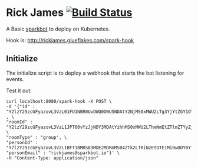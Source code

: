 # Rick James [![Build Status](http://drone.ciscopipeline.io/api/badges/vallard/rickjames/status.svg)](http://drone.ciscopipeline.io/vallard/rickjames)

A Basic [sparkbot](https://developer.ciscospark.com) to deploy on Kubernetes.


Hook is: http://rickjames.glueflakes.com/spark-hook

## Initialize	
The initialize script is to deploy a webhook that starts the bot listening for events.  


Test it out: 

```
curl localhost:8080/spark-hook -X POST \
-d '{"id" : "Y2lzY29zcGFyazovL3VzL01FU1NBR0UvOWQ0OWU5NDAtY2NjMS0xMWU2LTg3YjYtZGY1OTVjOTg0NzEz" , \
"roomId" : "Y2lzY29zcGFyazovL3VzL1JPT00vYzJjNDY3MDAtYzhhMS0xMWU2LThmNmEtZTlmZTYyZjkwMzU1", \
"roomType" : "group", \
"personId" : "Y2lzY29zcGFyazovL3VzL1BFT1BMRS83MDE2MDRmMS04ZTk2LTRiNzEtOTE1Mi0wODY0YTkxYmM2MTM",\
"personEmail" : "rickjames@sparkbot.io"}' \
-H "Content-Type: application/json"
```